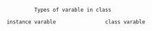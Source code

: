 
                            Types of varable in class

                   instance varable                class varable          
